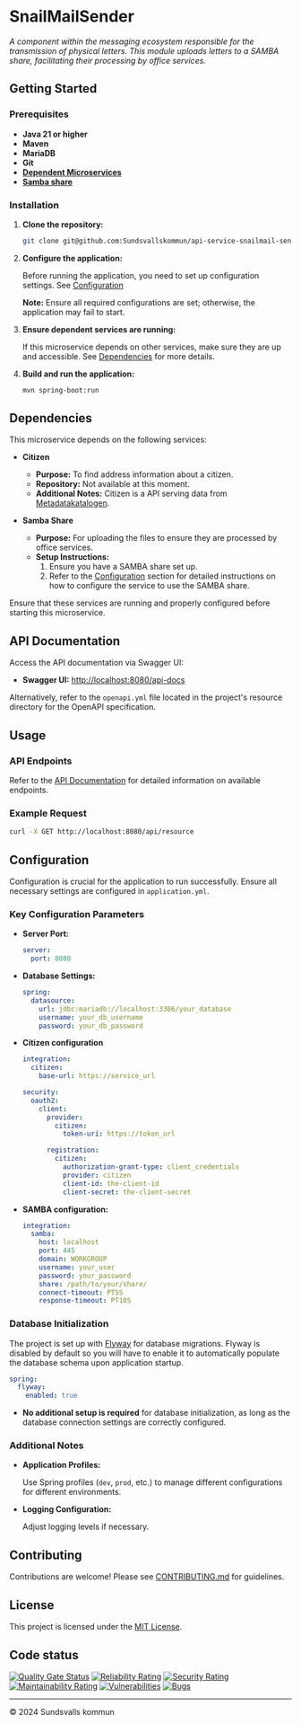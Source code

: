 # SnailMailSender

_A component within the messaging ecosystem responsible for the transmission of physical letters. This module uploads letters to a SAMBA share, facilitating their processing by office services._

## Getting Started

### Prerequisites

- **Java 21 or higher**
- **Maven**
- **MariaDB**
- **Git**
- **[Dependent Microservices](#dependencies)**
- **[Samba share](#dependencies)**

### Installation

1. **Clone the repository:**

   ```bash
   git clone git@github.com:Sundsvallskommun/api-service-snailmail-sender.git
   ```

2. **Configure the application:**

   Before running the application, you need to set up configuration settings.
   See [Configuration](#Configuration)

   **Note:** Ensure all required configurations are set; otherwise, the application may fail to start.

3. **Ensure dependent services are running:**

   If this microservice depends on other services, make sure they are up and accessible. See [Dependencies](#dependencies) for more details.

4. **Build and run the application:**

     ```bash
     mvn spring-boot:run
     ```

## Dependencies

This microservice depends on the following services:

- **Citizen**

  - **Purpose:** To find address information about a citizen.
  - **Repository:** Not available at this moment.
  - **Additional Notes:** Citizen is a API serving data from [Metadatakatalogen](https://utveckling.sundsvall.se/digital-infrastruktur/metakatalogen). 

- **Samba Share**
  - **Purpose:** For uploading the files to ensure they are processed by office services.
  - **Setup Instructions:** 
    1. Ensure you have a SAMBA share set up.
    2. Refer to the [Configuration](#configuration) section for detailed instructions on how to configure the service to use the SAMBA share.


Ensure that these services are running and properly configured before starting this microservice.

## API Documentation

Access the API documentation via Swagger UI:

- **Swagger UI:** [http://localhost:8080/api-docs](http://localhost:8080/api-docs)

Alternatively, refer to the `openapi.yml` file located in the project's resource directory for the OpenAPI specification.

## Usage

### API Endpoints

Refer to the [API Documentation](#api-documentation) for detailed information on available endpoints.

### Example Request

```bash
curl -X GET http://localhost:8080/api/resource
```

## Configuration

Configuration is crucial for the application to run successfully. Ensure all necessary settings are configured in `application.yml`.

### Key Configuration Parameters

- **Server Port:**

  ```yaml
  server:
    port: 8080
  ```
- **Database Settings:**

  ```yaml
  spring:
    datasource:
      url: jdbc:mariadb://localhost:3306/your_database
      username: your_db_username
      password: your_db_password
  ```

- **Citizen configuration**

  ```yaml
  integration:
    citizen:
      base-url: https://service_url

  security:
    oauth2:
      client:
        provider:
          citizen:
            token-uri: https://token_url

        registration:
          citizen:
            authorization-grant-type: client_credentials
            provider: citizen
            client-id: the-client-id
            client-secret: the-client-secret

  ```
- **SAMBA configuration:**
  ```yaml
  integration:
    samba:
      host: localhost
      port: 445
      domain: WORKGROUP
      username: your_user
      password: your_password
      share: /path/to/your/share/
      connect-timeout: PT5S
      response-timeout: PT10S
  ```

### Database Initialization

The project is set up with [Flyway](https://github.com/flyway/flyway) for database migrations. Flyway is disabled by default so you will have to enable it to automatically populate the database schema upon application startup.

```yaml
spring:
  flyway:
    enabled: true
```

- **No additional setup is required** for database initialization, as long as the database connection settings are correctly configured.
### Additional Notes

- **Application Profiles:**

  Use Spring profiles (`dev`, `prod`, etc.) to manage different configurations for different environments.

- **Logging Configuration:**

  Adjust logging levels if necessary.

## Contributing

Contributions are welcome! Please see [CONTRIBUTING.md](https://github.com/Sundsvallskommun/.github/blob/main/.github/CONTRIBUTING.md) for guidelines.

## License

This project is licensed under the [MIT License](LICENSE).

## Code status

[![Quality Gate Status](https://sonarcloud.io/api/project_badges/measure?project=Sundsvallskommun_api-service-snailmail-sender&metric=alert_status)](https://sonarcloud.io/summary/overall?id=Sundsvallskommun_api-service-snailmail-sender)
[![Reliability Rating](https://sonarcloud.io/api/project_badges/measure?project=Sundsvallskommun_api-service-snailmail-sender&metric=reliability_rating)](https://sonarcloud.io/summary/overall?id=Sundsvallskommun_api-service-snailmail-sender)
[![Security Rating](https://sonarcloud.io/api/project_badges/measure?project=Sundsvallskommun_api-service-snailmail-sender&metric=security_rating)](https://sonarcloud.io/summary/overall?id=Sundsvallskommun_api-service-snailmail-sender)
[![Maintainability Rating](https://sonarcloud.io/api/project_badges/measure?project=Sundsvallskommun_api-service-snailmail-sender&metric=sqale_rating)](https://sonarcloud.io/summary/overall?id=Sundsvallskommun_api-service-snailmail-sender)
[![Vulnerabilities](https://sonarcloud.io/api/project_badges/measure?project=Sundsvallskommun_api-service-snailmail-sender&metric=vulnerabilities)](https://sonarcloud.io/summary/overall?id=Sundsvallskommun_api-service-snailmail-sender)
[![Bugs](https://sonarcloud.io/api/project_badges/measure?project=Sundsvallskommun_api-service-snailmail-sender&metric=bugs)](https://sonarcloud.io/summary/overall?id=Sundsvallskommun_api-service-snailmail-sender)

---

© 2024 Sundsvalls kommun
